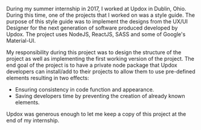 During my summer internship in 2017, I worked at Updox in Dublin, Ohio. During this time, one of the projects that I worked on was a style guide. The purpose of this style guide was to implement the designs from the UX/UI Designer for the next generation of software produced developed by Updox. The project uses NodeJS, ReactJS, SASS and some of Google's Material-UI.

My responsibility during this project was to design the structure of the project as well as implementing the first working version of the project. The end goal of the project is to have a private node package that Updox developers can install/add to their projects to allow them to use pre-defined elements resulting in two effects:

* Ensuring consistency in code function and appearance.
* Saving developers time by preventing the creation of already known elements.

Updox was generous enough to let me keep a copy of this project at the end of my internship.
